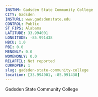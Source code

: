 ```yaml
---
INSTNM: Gadsden State Community College
CITY: Gadsden
INSTURL: www.gadsdenstate.edu
CONTROL: Public
ST_FIPS: Alabama
LATITUDE: 33.994001
LONGITUDE: -85.991438
HBCU: 1.0
PBI: 0.0
MENONLY: 0.0
WOMENONLY: 0.0
RELAFFIL: Not reported
CURROPER: 1
slug: gadsden-state-community-college
location: [33.994001, -85.991438]
---
```

Gadsden State Community College